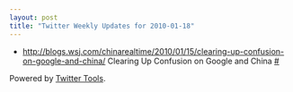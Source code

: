 ```yaml
---
layout: post
title: "Twitter Weekly Updates for 2010-01-18"
---
```


<ul class="aktt_tweet_digest">
	<li><a href="http://blogs.wsj.com/chinarealtime/2010/01/15/clearing-up-confusion-on-google-and-china/" rel="nofollow">http://blogs.wsj.com/chinarealtime/2010/01/15/clearing-up-confusion-on-google-and-china/</a>  Clearing Up Confusion on Google and China <a href="http://twitter.com/Joshua_C/statuses/7824537607">#</a></li>
</ul>
<p class="aktt_credit">Powered by <a href="http://alexking.org/projects/wordpress">Twitter Tools</a>.</p>